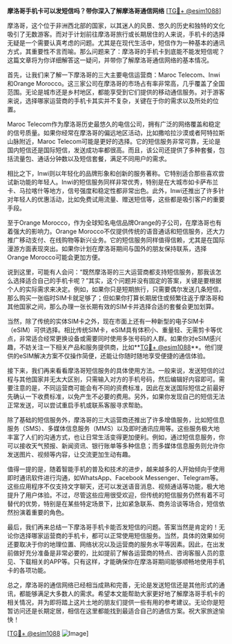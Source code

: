 **摩洛哥手机卡可以发短信吗？带你深入了解摩洛哥通信网络** [[TG💪+ @esim1088](https://t.me/s/esim1088)]

摩洛哥，这个位于非洲西北部的国家，以其迷人的风景、悠久的历史和独特的文化吸引了无数游客。而对于计划前往摩洛哥旅行或长期居住的人来说，手机卡的选择无疑是一个需要认真考虑的问题。尤其是在现代生活中，短信作为一种基本的通讯方式，其重要性不言而喻。那么问题来了：摩洛哥的手机卡到底能不能发短信呢？这篇文章将为你详细解答这一疑问，并带你了解摩洛哥通信网络的基本情况。

首先，让我们来了解一下摩洛哥的三大主要电信运营商：Maroc Telecom、Inwi和Orange Morocco。这三家公司在摩洛哥的市场占有率非常高，几乎覆盖了全国范围。无论是城市还是乡村地区，都能享受到它们提供的移动通信服务。对于游客来说，选择哪家运营商的手机卡其实并不复杂，关键在于你的需求以及所处的位置。

Maroc Telecom作为摩洛哥历史最悠久的电信公司，拥有广泛的网络覆盖和稳定的信号质量。如果你经常在摩洛哥的偏远地区活动，比如撒哈拉沙漠或者阿特拉斯山脉附近，Maroc Telecom可能是更好的选择。它的短信服务非常可靠，无论是国内短信还是国际短信，发送成功率都很高。而且，该公司还提供了多种套餐，包括流量包、通话分钟数以及短信套餐，满足不同用户的需求。

相比之下，Inwi则以年轻化的品牌形象和创新的服务著称。它特别适合那些喜欢尝试新功能的年轻人。Inwi的短信服务同样非常优秀，特别是在大城市如卡萨布兰卡、马拉喀什等地方，信号强度和稳定性都非常出色。此外，Inwi还推出了许多针对年轻人的优惠活动，比如免费试用流量、赠送短信等，这些都是吸引客户的重要手段。

至于Orange Morocco，作为全球知名电信品牌Orange的子公司，在摩洛哥也有着强大的影响力。Orange Morocco不仅提供传统的语音通话和短信服务，还大力推广移动支付、在线购物等新兴业务。它的短信服务同样值得信赖，尤其是在国际漫游方面表现突出。如果你计划在摩洛哥期间与国外的朋友保持联系，选择Orange Morocco可能会更加方便。

说到这里，可能有人会问：“既然摩洛哥的三大运营商都支持短信服务，那我该怎么选择适合自己的手机卡呢？”其实，这个问题并没有固定的答案，关键是要根据个人的实际需求来决定。例如，如果你只是短期旅行，只需要偶尔发送几条短信，那么购买一张临时SIM卡就足够了；但如果你打算长期居住或频繁往返于摩洛哥和其他国家之间，那么办理一张长期有效的SIM卡并选择合适的套餐会更加划算。

当然，除了传统的实体SIM卡之外，现在市面上还有一种新型的电子SIM卡（eSIM）可供选择。相比传统SIM卡，eSIM具有体积小、重量轻、无需剪卡等优点，非常适合经常更换设备或需要同时使用多张号码的人群。如果你对eSIM感兴趣，不妨关注一下相关产品和服务提供商，比如**[TG💪+ @esim1088](https://t.me/s/esim1088)**。他们提供的eSIM解决方案不仅操作简便，还能让你随时随地享受便捷的通信体验。

接下来，我们再来看看摩洛哥短信服务的具体使用方法。一般来说，发送短信的过程与其他国家并无太大区别，只需输入对方的手机号码，然后编辑好内容即可。需要注意的是，不同运营商可能会有不同的资费标准，因此在发送国际短信之前最好先确认一下收费标准，以免产生不必要的费用。另外，如果你发现自己的短信无法正常发送，可以尝试重启手机或联系客服寻求帮助。

除了基础的短信服务外，摩洛哥的三大运营商还推出了许多增值服务，比如短信息服务（SMS）、多媒体信息服务（MMS）以及即时通讯应用等。这些服务极大地丰富了人们的沟通方式，也让日常生活变得更加便利。例如，通过短信息服务，你可以接收天气预报、新闻资讯、银行账单等多种信息；而多媒体信息服务则允许你发送图片、视频等内容，让交流更加生动有趣。

值得一提的是，随着智能手机的普及和技术的进步，越来越多的人开始倾向于使用即时通讯软件进行沟通，如WhatsApp、Facebook Messenger、Telegram等。这些应用程序不仅支持文字聊天，还可以发送语音消息、视频通话等功能，极大地提升了用户体验。不过，尽管这些应用很受欢迎，但传统的短信服务仍然有着不可替代的优势，特别是在某些特定场景下，比如紧急联系、商务洽谈等场合，短信依然扮演着重要的角色。

最后，我们再来总结一下摩洛哥手机卡能否发短信的问题。答案当然是肯定的！无论你选择哪家运营商的手机卡，都可以正常使用短信服务。当然，具体的效果如何还要取决于你的地理位置、网络状况以及运营商的服务水平等因素。因此，在出发前做好充分准备是非常必要的，比如提前了解各运营商的特点、咨询客服人员的意见、下载相关的APP等。只有这样，才能确保你在摩洛哥期间能够顺畅地使用手机卡的各项功能。

总之，摩洛哥的通信网络已经相当成熟和完善，无论是发送短信还是其他形式的通讯，都能够满足大多数人的需求。希望本文能帮助大家更好地了解摩洛哥手机卡的相关情况，并为即将踏上这片土地的朋友们提供一些有用的参考建议。无论你是短暂访问还是长期定居，相信在这里都能找到最适合自己的通信方案。祝大家旅途愉快！

[[TG💪+ @esim1088](https://t.me/s/esim1088) ![Image](https://i.postimg.cc/4NQfJmqS/Snipaste-2025-05-13-00-14-12.png)]